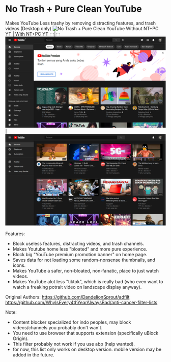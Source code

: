 # No Trash + Pure Clean YouTube
Makes YouTube Less trashy by removing distracting features, and trash videos (Desktop only)
![No Trash + Pure Clean YouTube](https://mdp43140.github.io/assets/img/project_ntpcyt.png)
Without NT+PC YT | With NT+PC YT
:-:|:-:
![Before](https://raw.githubusercontent.com/MDP43140/NoTrash-PureClean-YT/main/YTD_without_NTPCYT.png) | ![After](https://raw.githubusercontent.com/MDP43140/NoTrash-PureClean-YT/main/YTD_with_NTPCYT.png)

Features:
+ Block useless features, distracting videos, and trash channels.
+ Makes Youtube home less "bloated" and more pure experience.
+ Block big "YouTube premium promotion banner" on home page.
+ Saves data for not loading some random-nonsense thumbnails, and icons.
+ Makes YouTube a safer, non-bloated, non-fanatic, place to just watch videos.
+ Makes YouTube alot less "tiktok", which is really bad (who even want to watch a freaking potrait video on landscape display anyway).

Original Authors: https://github.com/DandelionSprout/adfilt
                  https://github.com/WhyIsEvery4thYearAlwaysBad/anti-cancer-filter-lists
               
Note:
- Content blocker specialized for indo peoples, may block videos/channels you probably don't wan't.
- You need to use browser that supports extension (specifically uBlock Origin).
- This filter probably not work if you use abp (help wanted).
- for now, this list only works on desktop version. mobile version may be added in the future.

